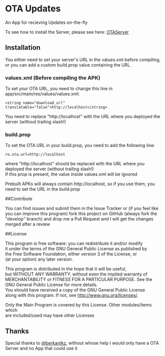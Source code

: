 # OTA Updates
An App for recieving Updates on-the-fly

To see how to install the Server, please see here: [OTAServer](http://www.github.com/TimSchumi/OTAServer)

## Installation
You either need to set your server's URL in the values.xml before compiling, or you can add a custom build.prop value containing the URL.

### values.xml (Before compiling the APK)
To set your OTA URL, you need to change this line in app/src/main/res/values/values.xml:

    <string name="download_url" translatable="false">http://localhost</string> 
 
You need to replace "http://localhost" with the URL where you deployed the server (without trailing slash!)

### build.prop
To set the OTA URL in your build.prop, you need to add the following line:

    ro.ota.url=http://localhost

where "http://localhost" should be replaced with the URL where you deployed the server (without trailing slash!)  
If this prop is present, the value inside values.xml will be ignored

Prebuilt APKs will always contain http://localhost, so if you use them, you need to set the URL in the build.prop

##Contribute

You can find issues and submit them in the Issue Tracker or (if you feel like you can improve this program) fork this project on GitHub (always fork the "develop" branch) and drop me a Pull Request and I will get the changes merged after a review

##License

This program is free software: you can redistribute it and/or modify  
it under the terms of the GNU General Public License as published by  
the Free Software Foundation, either version 3 of the License, or  
(at your option) any later version.  

This program is distributed in the hope that it will be useful,  
but WITHOUT ANY WARRANTY; without even the implied warranty of  
MERCHANTABILITY or FITNESS FOR A PARTICULAR PURPOSE.  See the  
GNU General Public License for more details.  
You should have received a copy of the GNU General Public License  
along with this program.  If not, see <http://www.gnu.org/licenses/>.  

Only the Main Program is covered by this License. Other modules/items which  
are included/used may have other Licenses  

## Thanks

Special thanks to [@berkantkz](http://www.github.com/berkantkz), without whose help I would only have a OTA Server and no App that could use it
